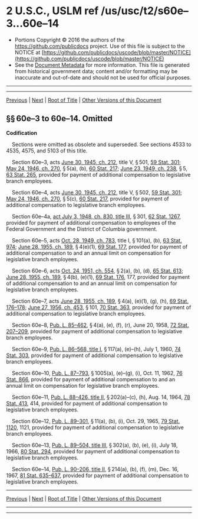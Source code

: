 ---
---

# 2 U.S.C., USLM ref /us/usc/t2/s60e–3...60e–14

* Portions Copyright © 2016 the authors of the https://github.com/publicdocs project.
  Use of this file is subject to the NOTICE at [https://github.com/publicdocs/uscode/blob/master/NOTICE](https://github.com/publicdocs/uscode/blob/master/NOTICE)
* See the [Document Metadata](././../../../..//README.md) for more information.
  This file is generated from historical government data; content and/or formatting may be inaccurate and out-of-date and should not be used for official purposes.

----------
----------

[Previous](./../../../..//us/usc/t2/ch4/m__us_usc_t2_s60e–2b.md) | [Next](./../../../..//us/usc/t2/ch4/m__us_usc_t2_s60f.md) | [Root of Title](./../../../../) | [Other Versions of this Document](https://publicdocs.github.io/go/links?ns=uslm&ref=%2Fus%2Fusc%2Ft2%2Fs60e%E2%80%933...60e%E2%80%9314)

## §§ 60e–3 to 60e–14. Omitted

 __Codification__ 

    Sections were omitted as obsolete and superseded. See sections 4533 to 4535, 4575, and 5103 of this title.

    Section 60e–3, acts [June 30, 1945, ch. 212][/us/act/1945-06-30/ch212], title V, § 501, [59 Stat. 301][/us/stat/59/301]; [May 24, 1946, ch. 270][/us/act/1946-05-24/ch270], § 5(a), (b), [60 Stat. 217][/us/stat/60/217]; [June 23, 1949, ch. 238][/us/act/1949-06-23/ch238], § 5, [63 Stat. 265][/us/stat/63/265], provided for payment of additional compensation to legislative branch employees.

    Section 60e–4, acts [June 30, 1945, ch. 212][/us/act/1945-06-30/ch212], title V, § 502, [59 Stat. 301][/us/stat/59/301]; [May 24, 1946, ch. 270][/us/act/1946-05-24/ch270], § 5(c), [60 Stat. 217][/us/stat/60/217], provided for payment of additional compensation to legislative branch employees.

    Section 60e–4a, [act July 3, 1948, ch. 830, title III][/us/act/1948-07-03/ch830/tIII], § 301, [62 Stat. 1267][/us/stat/62/1267], provided for payment of additional compensation to employees of the Federal Government and the District of Columbia government.

    Section 60e–5, acts [Oct. 28, 1949, ch. 783][/us/act/1949-10-28/ch783], title I, § 101(a), (b), [63 Stat. 974][/us/stat/63/974]; [June 28, 1955, ch. 189][/us/act/1955-06-28/ch189], § 4(e)(1), [69 Stat. 177][/us/stat/69/177], provided for payment of additional compensation to and an annual limit on compensation for legislative branch employees.

    Section 60e–6, acts [Oct. 24, 1951, ch. 554][/us/act/1951-10-24/ch554], § 2(a), (b), (d), [65 Stat. 613][/us/stat/65/613]; [June 28, 1955, ch. 189][/us/act/1955-06-28/ch189], § 4(b), (e)(1), [69 Stat. 176][/us/stat/69/176], 177, provided for payment of additional compensation to and an annual limit on compensation for legislative branch employees.

    Section 60e–7, acts [June 28, 1955, ch. 189][/us/act/1955-06-28/ch189], § 4(a), (e)(1), (g), (h), [69 Stat. 176–178][/us/stat/69/176-178]; [June 27, 1956, ch. 453][/us/act/1956-06-27/ch453], § 101, [70 Stat. 363][/us/stat/70/363], provided for payment of additional compensation to legislative branch employees.

    Section 60e–8, [Pub. L. 85–462][/us/pl/85/462], § 4(a), (e), (f), (r), June 20, 1958, [72 Stat. 207–209][/us/stat/72/207-209], provided for payment of additional compensation to legislative branch employees.

    Section 60e–9, [Pub. L. 86–568, title I][/us/pl/86/568/tI], § 117(a), (e)–(h), July 1, 1960, [74 Stat. 303][/us/stat/74/303], provided for payment of additional compensation to legislative branch employees.

    Section 60e–10, [Pub. L. 87–793][/us/pl/87/793], § 1005(a), (e)–(g), (i), Oct. 11, 1962, [76 Stat. 866][/us/stat/76/866], provided for payment of additional compensation to and an annual limit on compensation for legislative branch employees.

    Section 60e–11, [Pub. L. 88–426, title II][/us/pl/88/426/tII], § 202(a)–(c), (h), Aug. 14, 1964, [78 Stat. 413][/us/stat/78/413], 414, provided for payment of additional compensation to legislative branch employees.

    Section 60e–12, [Pub. L. 89–301][/us/pl/89/301], § 11(a), (b), (i), Oct. 29, 1965, [79 Stat. 1120][/us/stat/79/1120], 1121, provided for payment of additional compensation to legislative branch employees.

    Section 60e–13, [Pub. L. 89–504, title III][/us/pl/89/504/tIII], § 302(a), (b), (e), (i), July 18, 1966, [80 Stat. 294][/us/stat/80/294], provided for payment of additional compensation to legislative branch employees.

    Section 60e–14, [Pub. L. 90–206, title II][/us/pl/90/206/tII], § 214(a), (b), (f), (m), Dec. 16, 1967, [81 Stat. 635–637][/us/stat/81/635-637], provided for payment of additional compensation to legislative branch employees.

----------

[Previous](./../../../..//us/usc/t2/ch4/m__us_usc_t2_s60e–2b.md) | [Next](./../../../..//us/usc/t2/ch4/m__us_usc_t2_s60f.md) | [Root of Title](./../../../../) | [Other Versions of this Document](https://publicdocs.github.io/go/links?ns=uslm&ref=%2Fus%2Fusc%2Ft2%2Fs60e%E2%80%933...60e%E2%80%9314)

----------
----------

[/us/act/1945-06-30/ch212]: https://publicdocs.github.io/go/links?ns=uslm&ref=%2Fus%2Fact%2F1945-06-30%2Fch212
[/us/stat/59/301]: https://publicdocs.github.io/go/links?ns=uslm&ref=%2Fus%2Fstat%2F59%2F301
[/us/act/1946-05-24/ch270]: https://publicdocs.github.io/go/links?ns=uslm&ref=%2Fus%2Fact%2F1946-05-24%2Fch270
[/us/stat/60/217]: https://publicdocs.github.io/go/links?ns=uslm&ref=%2Fus%2Fstat%2F60%2F217
[/us/act/1949-06-23/ch238]: https://publicdocs.github.io/go/links?ns=uslm&ref=%2Fus%2Fact%2F1949-06-23%2Fch238
[/us/stat/63/265]: https://publicdocs.github.io/go/links?ns=uslm&ref=%2Fus%2Fstat%2F63%2F265
[/us/act/1945-06-30/ch212]: https://publicdocs.github.io/go/links?ns=uslm&ref=%2Fus%2Fact%2F1945-06-30%2Fch212
[/us/stat/59/301]: https://publicdocs.github.io/go/links?ns=uslm&ref=%2Fus%2Fstat%2F59%2F301
[/us/act/1946-05-24/ch270]: https://publicdocs.github.io/go/links?ns=uslm&ref=%2Fus%2Fact%2F1946-05-24%2Fch270
[/us/stat/60/217]: https://publicdocs.github.io/go/links?ns=uslm&ref=%2Fus%2Fstat%2F60%2F217
[/us/act/1948-07-03/ch830/tIII]: https://publicdocs.github.io/go/links?ns=uslm&ref=%2Fus%2Fact%2F1948-07-03%2Fch830%2FtIII
[/us/stat/62/1267]: https://publicdocs.github.io/go/links?ns=uslm&ref=%2Fus%2Fstat%2F62%2F1267
[/us/act/1949-10-28/ch783]: https://publicdocs.github.io/go/links?ns=uslm&ref=%2Fus%2Fact%2F1949-10-28%2Fch783
[/us/stat/63/974]: https://publicdocs.github.io/go/links?ns=uslm&ref=%2Fus%2Fstat%2F63%2F974
[/us/act/1955-06-28/ch189]: https://publicdocs.github.io/go/links?ns=uslm&ref=%2Fus%2Fact%2F1955-06-28%2Fch189
[/us/stat/69/177]: https://publicdocs.github.io/go/links?ns=uslm&ref=%2Fus%2Fstat%2F69%2F177
[/us/act/1951-10-24/ch554]: https://publicdocs.github.io/go/links?ns=uslm&ref=%2Fus%2Fact%2F1951-10-24%2Fch554
[/us/stat/65/613]: https://publicdocs.github.io/go/links?ns=uslm&ref=%2Fus%2Fstat%2F65%2F613
[/us/act/1955-06-28/ch189]: https://publicdocs.github.io/go/links?ns=uslm&ref=%2Fus%2Fact%2F1955-06-28%2Fch189
[/us/stat/69/176]: https://publicdocs.github.io/go/links?ns=uslm&ref=%2Fus%2Fstat%2F69%2F176
[/us/act/1955-06-28/ch189]: https://publicdocs.github.io/go/links?ns=uslm&ref=%2Fus%2Fact%2F1955-06-28%2Fch189
[/us/stat/69/176-178]: https://publicdocs.github.io/go/links?ns=uslm&ref=%2Fus%2Fstat%2F69%2F176-178
[/us/act/1956-06-27/ch453]: https://publicdocs.github.io/go/links?ns=uslm&ref=%2Fus%2Fact%2F1956-06-27%2Fch453
[/us/stat/70/363]: https://publicdocs.github.io/go/links?ns=uslm&ref=%2Fus%2Fstat%2F70%2F363
[/us/pl/85/462]: https://publicdocs.github.io/go/links?ns=uslm&ref=%2Fus%2Fpl%2F85%2F462
[/us/stat/72/207-209]: https://publicdocs.github.io/go/links?ns=uslm&ref=%2Fus%2Fstat%2F72%2F207-209
[/us/pl/86/568/tI]: https://publicdocs.github.io/go/links?ns=uslm&ref=%2Fus%2Fpl%2F86%2F568%2FtI
[/us/stat/74/303]: https://publicdocs.github.io/go/links?ns=uslm&ref=%2Fus%2Fstat%2F74%2F303
[/us/pl/87/793]: https://publicdocs.github.io/go/links?ns=uslm&ref=%2Fus%2Fpl%2F87%2F793
[/us/stat/76/866]: https://publicdocs.github.io/go/links?ns=uslm&ref=%2Fus%2Fstat%2F76%2F866
[/us/pl/88/426/tII]: https://publicdocs.github.io/go/links?ns=uslm&ref=%2Fus%2Fpl%2F88%2F426%2FtII
[/us/stat/78/413]: https://publicdocs.github.io/go/links?ns=uslm&ref=%2Fus%2Fstat%2F78%2F413
[/us/pl/89/301]: https://publicdocs.github.io/go/links?ns=uslm&ref=%2Fus%2Fpl%2F89%2F301
[/us/stat/79/1120]: https://publicdocs.github.io/go/links?ns=uslm&ref=%2Fus%2Fstat%2F79%2F1120
[/us/pl/89/504/tIII]: https://publicdocs.github.io/go/links?ns=uslm&ref=%2Fus%2Fpl%2F89%2F504%2FtIII
[/us/stat/80/294]: https://publicdocs.github.io/go/links?ns=uslm&ref=%2Fus%2Fstat%2F80%2F294
[/us/pl/90/206/tII]: https://publicdocs.github.io/go/links?ns=uslm&ref=%2Fus%2Fpl%2F90%2F206%2FtII
[/us/stat/81/635-637]: https://publicdocs.github.io/go/links?ns=uslm&ref=%2Fus%2Fstat%2F81%2F635-637


